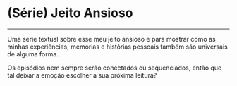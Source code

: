 # (Série) Jeito Ansioso

---

Uma série textual sobre esse meu jeito ansioso e para mostrar como as minhas experiências, memórias e histórias pessoais também são universais de alguma forma.

Os episódios nem sempre serão conectados ou sequenciados, então que tal deixar a emoção escolher a sua próxima leitura?